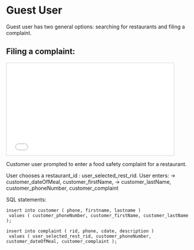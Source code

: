 # Guest User

Guest user has two general options: searching for restaurants and filing a complaint.

## Filing a complaint:

<iframe src='descriptions/easy-fig3.txt' width='90%' height="250px"
style="border:1px solid lightgrey;"
scrolling='auto'></iframe>

Customer user prompted to enter a food safety complaint for a restaurant.

User chooses a restaurant_id : user_selected_rest_rid.
User enters:
  → customer_dateOfMeal, customer_firstName,
  → customer_lastName, customer_phoneNumber, customer_complaint


SQL statements:


```
insert into customer ( phone, firstname, lastname )
 values ( customer_phoneNumber, customer_firstName, customer_lastName );

insert into complaint ( rid, phone, cdate, description )
 values ( user_selected_rest_rid, customer_phoneNumber, customer_dateOfMeal, customer_complaint );
```


<!-- <html><body><p>.sql</p>
<iframe src='page-fig3.html' width='90%' height="250px"
style="border:1px solid lightgrey;"
scrolling='auto'></iframe>
</body></html> -->

<!-- ![alt text](https://labs.mysql.com/common/logos/mysql-logo.svg?v2 "mysql logo ") -->
